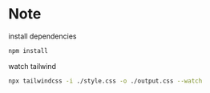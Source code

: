 # Note

install dependencies

```bash
npm install
```

watch tailwind

```bash
npx tailwindcss -i ./style.css -o ./output.css --watch
```
